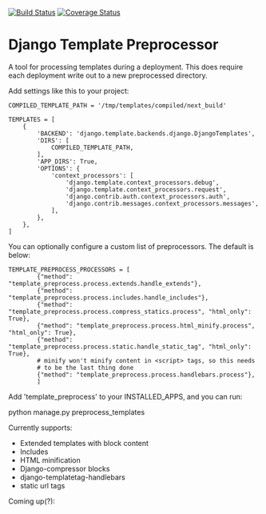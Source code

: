 [![Build Status](https://api.travis-ci.org/vegitron/django-template-preprocess.svg?branch=master)](https://travis-ci.org/vegitron/django-template-preprocess)
[![Coverage Status](https://coveralls.io/repos/github/vegitron/django-template-preprocess/badge.svg?branch=master)](https://coveralls.io/github/vegitron/django-template-preprocess?branch=master)

Django Template Preprocessor
============================

A tool for processing templates during a deployment.  This does require each deployment write out to a new preprocessed directory.


Add settings like this to your project:


    COMPILED_TEMPLATE_PATH = '/tmp/templates/compiled/next_build'

    TEMPLATES = [
        {
            'BACKEND': 'django.template.backends.django.DjangoTemplates',
            'DIRS': [
                COMPILED_TEMPLATE_PATH,
            ],
            'APP_DIRS': True,
            'OPTIONS': {
                'context_processors': [
                    'django.template.context_processors.debug',
                    'django.template.context_processors.request',
                    'django.contrib.auth.context_processors.auth',
                    'django.contrib.messages.context_processors.messages',
                ],
            },
        },
    ]


You can optionally configure a custom list of preprocessors.  The default is below:

    TEMPLATE_PREPROCESS_PROCESSORS = [
            {"method": "template_preprocess.process.extends.handle_extends"},
            {"method": "template_preprocess.process.includes.handle_includes"},
            {"method": "template_preprocess.process.compress_statics.process", "html_only": True},
            {"method": "template_preprocess.process.html_minify.process", "html_only": True},
            {"method": "template_preprocess.process.static.handle_static_tag", "html_only": True},
            # minify won't minify content in <script> tags, so this needs
            # to be the last thing done
            {"method": "template_preprocess.process.handlebars.process"},
            ]


Add 'template_preprocess' to your INSTALLED_APPS, and you can run:

  python manage.py preprocess_templates


Currently supports:


* Extended templates with block content
* Includes
* HTML minification
* Django-compressor blocks
* django-templatetag-handlebars
* static url tags

Coming up(?):



